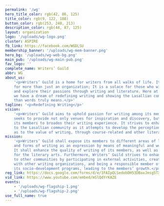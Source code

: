 ```yaml
---
permalink: '/wg'
hero_title_color: rgb(42, 86, 125)
title_color: rgb(9, 122, 188)
button_color: rgb(253, 240, 213)
description_color: rgb(44, 87, 125)
layout: organization
logo: '/uploads/wg-logo.png'
cluster: ASPIRE
fb_link: https://facebook.com/WGDLSU
membership_banner: '/uploads/wg-mem-banner.png'
hero_bg: '/uploads/wg-web-bg.png'
main_pub: '/uploads/wg-main-pub.png'
fav_logo: ''
complete_name: Writers’ Guild
abbr: WG
about_us:
    '<p>Writers’ Guild is a home for writers from all walks of life. It stands
    for more than just an organization; It is a solace for those who wish to discover
    and explore their passions through writing and literature. Here at Writers’ Guild,
    we have a dream of redefining writing and showing the Lasallian community what more
    than words truly means.</p>'
tagline: '<p>Redefining Writing</p>'
vision:
    '<p>Writers’ Guild aims to uphold passion for writing among its members. It
    seeks to provide not only venues for inspiration and discovery, but also ways for
    its members to broaden their writing experience. It strives to enhance its recognition
    to the Lasallian community as it attempts to develop the perception of the Lasallians
    as to the value of writing, through course-related and other literary works.</p>'
mission:
    '<p>Writers’ Guild shall expose its members to different areas of learning
    and forms of writing as an expression by means of meaningful and worthwhile activities.
    It shall enhance the quality of writing of its members, as well as grow their passion
    for the literary arts. Furthermore, Writers’ Guild strives to enhance its recognition
    to other communities by participating in external activities, creating connections
    with other writing organizations, and being a responsible member of society through
    its socio-development programs, leading to the members’ growth.</p>'
reg_link: https://docs.google.com/forms/d/e/1FAIpQLSedobDH53DBaxJmsg5TXpSboeVhiRfN2lgdJR41TZkpSjWEHw/viewform
vid_link: https://www.youtube.com/embed/mSlQdYrKAZE
events:
    - '/uploads/wg-flagship-1.png'
    - '/uploads/wg-flagship-2.png'
use_full_name: true
---
```

